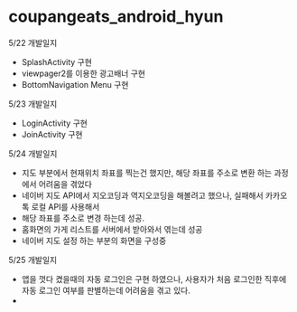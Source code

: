 # coupangeats_android_hyun
5/22 개발일지
 - SplashActivity 구현
 - viewpager2를 이용한 광고배너 구현
 - BottomNavigation Menu 구현

5/23 개발일지
 - LoginActivity 구현
 - JoinActivity 구현

5/24 개발일지
 - 지도 부분에서 현재위치 좌표를 찍는건 했지만, 해당 좌표를 주소로 변환 하는 과정에서 어려움을 겪었다
 - 네이버 지도 API에서 지오코딩과 역지오코딩을 해볼려고 했으나, 실패해서 카카오톡 로컬 API를 사용해서 
 - 해당 좌표를 주소로 변경 하는데 성공.
 - 홈화면의 가게 리스트를 서버에서 받아와서 엮는데 성공
 - 네이버 지도 설정 하는 부분의 화면을 구성중 

5/25 개발일지
 - 앱을 껏다 켰을때의 자동 로그인은 구현 하였으나, 사용자가 처음 로그인한 직후에 자동 로그인 여부를 판별하는데 어려움을 겪고 있다.
 - 

